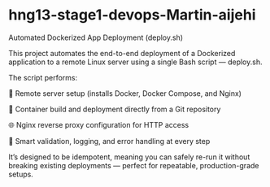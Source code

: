 # hng13-stage1-devops-Martin-aijehi
Automated Dockerized App Deployment (deploy.sh)

This project automates the end-to-end deployment of a Dockerized application to a remote Linux server using a single Bash script — deploy.sh.

The script performs:

🔧 Remote server setup (installs Docker, Docker Compose, and Nginx)

🐳 Container build and deployment directly from a Git repository

🌐 Nginx reverse proxy configuration for HTTP access

🧠 Smart validation, logging, and error handling at every step

It’s designed to be idempotent, meaning you can safely re-run it without breaking existing deployments — perfect for repeatable, production-grade setups.

